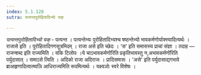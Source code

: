 ```yaml
---
index: 5.1.128
sutra: पत्यन्तपुरोहितादिभ्यो यक्

---
```

_पत्यन्तपुरोहितादिभ्यो यक्_ - पत्यन्त । पत्यन्तेभ्यः पुरोहितादिभ्यश्च षष्ठन्तेभ्यो भावकर्मणोर्याक्स्यादित्यर्थः । राजासे इति । पुरोहितादिगणसूत्रमिदम् । राजा असे इति च्छेदः । 'स' इति समासस्य प्राचां संज्ञा । तदाह — राजन्शब्द इति राज्यमिति । यकि टिलोपः ।ये चाऽभावकर्मणो॑रिति प्रकृतिभावस्तु न,अभावकर्मणो॑रिति पर्युदासात् । समाऽसे त्विति । अदिको राजा अदिराजः । प्रादिसमासः । 'असे' इति पर्युदासाद्यगभावे ब्राआहृणादित्वात्ष्यञि आधिराज्यमिति रूपमित्यर्थः । यक्ष्यञोः स्वरे विशेषः । 